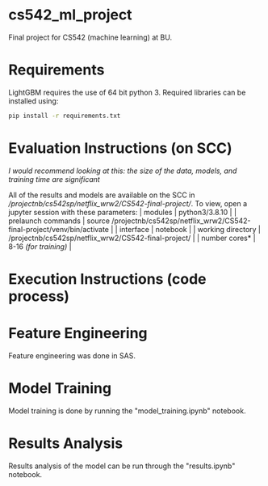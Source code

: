 # cs542_ml_project
Final project for CS542 (machine learning) at BU.

# Requirements
LightGBM requires the use of 64 bit python 3. Required libraries can be installed using:

```bash
pip install -r requirements.txt
```
# Evaluation Instructions (on SCC)
*I would recommend looking at this: the size of the data, models, and training time are significant*

All of the results and models are available on the SCC in */projectnb/cs542sp/netflix_wrw2/CS542-final-project/*. To view, open a jupyter session with these parameters:
| modules            | python3/3.8.10                                                               |
| prelaunch commands | source /projectnb/cs542sp/netflix_wrw2/CS542-final-project/venv/bin/activate |
| interface          | notebook                                                                     |
| working directory  | /projectnb/cs542sp/netflix_wrw2/CS542-final-project/                         |
| number cores*      | 8-16 *(for training)*                                                        |

# Execution Instructions (code process)

# Feature Engineering
Feature engineering was done in SAS.

# Model Training
Model training is done by running the "model_training.ipynb" notebook.

# Results Analysis
Results analysis of the model can be run through the "results.ipynb" notebook.

